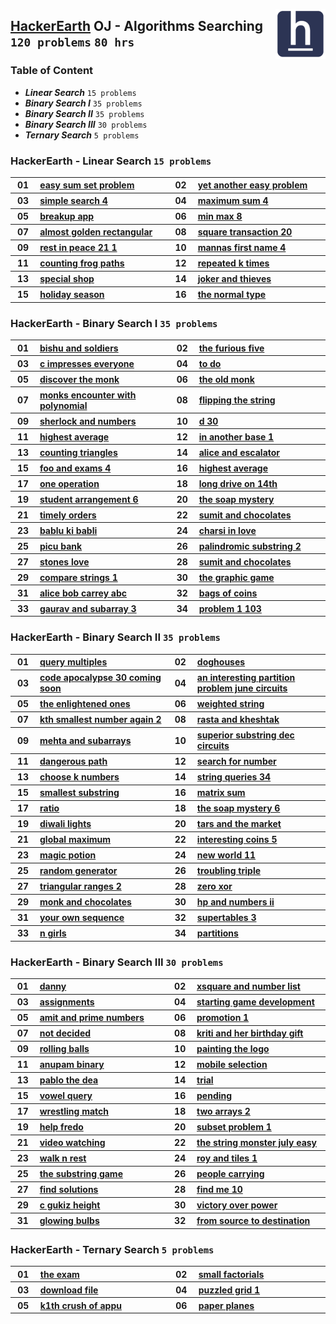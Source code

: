 <img align="right" width="80" src="/logos/hackerearth.jpg"></img>

## [HackerEarth](https://hackerearth.com/) OJ - Algorithms Searching `120 problems` `80 hrs`

### Table of Content

- ***Linear Search*** `15 problems`
- ***Binary Search I*** `35 problems`
- ***Binary Search II*** `35 problems`
- ***Binary Search III*** `30 problems`
- ***Ternary Search*** `5 problems`

### HackerEarth - Linear Search `15 problems`

<table>
    <tbody>
        <tr>
<th align="center" width="50px">01</th><th align="left" width="550px"><a href="https://hackerearth.com/practice/algorithms/searching/linear-search/practice-problems/algorithm/easy-sum-set-problem-7e6841ca/">easy sum set problem</a></th>
<th align="center" width="50px">02</th><th align="left" width="550px"><a href="https://hackerearth.com/practice/algorithms/searching/linear-search/practice-problems/algorithm/yet-another-easy-problem-1f3273a0/">yet another easy problem</a></th>
        </tr>
        <tr>
<th align="center" width="50px">03</th><th align="left" width="550px"><a href="https://hackerearth.com/practice/algorithms/searching/linear-search/practice-problems/algorithm/simple-search-4/">simple search 4</a></th>
<th align="center" width="50px">04</th><th align="left" width="550px"><a href="https://hackerearth.com/practice/algorithms/searching/linear-search/practice-problems/algorithm/maximum-sum-4-f8d12458/">maximum sum 4</a></th>
        </tr>
        <tr>
<th align="center" width="50px">05</th><th align="left" width="550px"><a href="https://hackerearth.com/practice/algorithms/searching/linear-search/practice-problems/algorithm/breakup-app/">breakup app</a></th>
<th align="center" width="50px">06</th><th align="left" width="550px"><a href="https://hackerearth.com/practice/algorithms/searching/linear-search/practice-problems/algorithm/min-max-8/">min max 8</a></th>
        </tr>
        <tr>
<th align="center" width="50px">07</th><th align="left" width="550px"><a href="https://hackerearth.com/practice/algorithms/searching/linear-search/practice-problems/algorithm/almost-golden-rectangular-1c9d72c0/">almost golden rectangular</a></th>
<th align="center" width="50px">08</th><th align="left" width="550px"><a href="https://hackerearth.com/practice/algorithms/searching/linear-search/practice-problems/algorithm/square-transaction-20/">square transaction 20</a></th>
        </tr>
        <tr>
<th align="center" width="50px">09</th><th align="left" width="550px"><a href="https://hackerearth.com/practice/algorithms/searching/linear-search/practice-problems/algorithm/rest-in-peace-21-1/">rest in peace 21 1</a></th>
<th align="center" width="50px">10</th><th align="left" width="550px"><a href="https://hackerearth.com/practice/algorithms/searching/linear-search/practice-problems/algorithm/mannas-first-name-4/">mannas first name 4</a></th>
        </tr>
        <tr>
<th align="center" width="50px">11</th><th align="left" width="550px"><a href="https://hackerearth.com/practice/algorithms/searching/linear-search/practice-problems/algorithm/counting-frog-paths-1abd84d5/">counting frog paths</a></th>
<th align="center" width="50px">12</th><th align="left" width="550px"><a href="https://hackerearth.com/practice/algorithms/searching/linear-search/practice-problems/algorithm/repeated-k-times/">repeated k times</a></th>
        </tr>
        <tr>
<th align="center" width="50px">13</th><th align="left" width="550px"><a href="https://hackerearth.com/practice/algorithms/searching/linear-search/practice-problems/algorithm/special-shop-69904c91/">special shop</a></th>
<th align="center" width="50px">14</th><th align="left" width="550px"><a href="https://hackerearth.com/practice/algorithms/searching/linear-search/practice-problems/algorithm/joker-and-thieves-53e59f4a/">joker and thieves</a></th>
        </tr>
        <tr>
<th align="center" width="50px">15</th><th align="left" width="550px"><a href="https://hackerearth.com/practice/algorithms/searching/linear-search/practice-problems/algorithm/holiday-season-ab957deb/">holiday season</a></th>
<th align="center" width="50px">16</th><th align="left" width="550px"><a href="https://hackerearth.com/practice/algorithms/searching/linear-search/practice-problems/algorithm/the-normal-type/">the normal type</a></th>
        </tr>
    </tbody>
</table>

### HackerEarth - Binary Search I `35 problems`

<table>
    <tbody>
        <tr>
<th align="center" width="50px">01</th><th align="left" width="550px"><a href="https://hackerearth.com/practice/algorithms/searching/binary-search/practice-problems/algorithm/bishu-and-soldiers/">bishu and soldiers</a></th>
<th align="center" width="50px">02</th><th align="left" width="550px"><a href="https://hackerearth.com/practice/algorithms/searching/binary-search/practice-problems/algorithm/the-furious-five-69521576/">the furious five</a></th>
        </tr>
        <tr>
<th align="center" width="50px">03</th><th align="left" width="550px"><a href="https://hackerearth.com/practice/algorithms/searching/binary-search/practice-problems/algorithm/c-impresses-everyone/">c impresses everyone</a></th>
<th align="center" width="50px">04</th><th align="left" width="550px"><a href="https://hackerearth.com/practice/algorithms/searching/binary-search/practice-problems/algorithm/to-do-b9cfd3e3/">to do</a></th>
        </tr>
        <tr>
<th align="center" width="50px">05</th><th align="left" width="550px"><a href="https://hackerearth.com/practice/algorithms/searching/binary-search/practice-problems/algorithm/discover-the-monk/">discover the monk</a></th>
<th align="center" width="50px">06</th><th align="left" width="550px"><a href="https://hackerearth.com/practice/algorithms/searching/binary-search/practice-problems/algorithm/the-old-monk/">the old monk</a></th>
        </tr>
        <tr>
<th align="center" width="50px">07</th><th align="left" width="550px"><a href="https://hackerearth.com/practice/algorithms/searching/binary-search/practice-problems/algorithm/monks-encounter-with-polynomial/">monks encounter with polynomial</a></th>
<th align="center" width="50px">08</th><th align="left" width="550px"><a href="https://hackerearth.com/practice/algorithms/searching/binary-search/practice-problems/algorithm/flipping-the-string-831bbbbe/">flipping the string</a></th>
        </tr>
        <tr>
<th align="center" width="50px">09</th><th align="left" width="550px"><a href="https://hackerearth.com/practice/algorithms/searching/binary-search/practice-problems/algorithm/sherlock-and-numbers/">sherlock and numbers</a></th>
<th align="center" width="50px">10</th><th align="left" width="550px"><a href="https://hackerearth.com/practice/algorithms/searching/binary-search/practice-problems/algorithm/d-30/">d 30</a></th>
        </tr>
        <tr>
<th align="center" width="50px">11</th><th align="left" width="550px"><a href="https://hackerearth.com/practice/algorithms/searching/binary-search/practice-problems/algorithm/highest-average-64bdd761/">highest average</a></th>
<th align="center" width="50px">12</th><th align="left" width="550px"><a href="https://hackerearth.com/practice/algorithms/searching/binary-search/practice-problems/algorithm/in-another-base-1-e0d0f1ca/">in another base 1</a></th>
        </tr>
        <tr>
<th align="center" width="50px">13</th><th align="left" width="550px"><a href="https://hackerearth.com/practice/algorithms/searching/binary-search/practice-problems/algorithm/counting-triangles/">counting triangles</a></th>
<th align="center" width="50px">14</th><th align="left" width="550px"><a href="https://hackerearth.com/practice/algorithms/searching/binary-search/practice-problems/algorithm/alice-and-escalator/">alice and escalator</a></th>
        </tr>
        <tr>
<th align="center" width="50px">15</th><th align="left" width="550px"><a href="https://hackerearth.com/practice/algorithms/searching/binary-search/practice-problems/algorithm/foo-and-exams-4/">foo and exams 4</a></th>
<th align="center" width="50px">16</th><th align="left" width="550px"><a href="https://hackerearth.com/practice/algorithms/searching/binary-search/practice-problems/algorithm/highest-average-25400da7/">highest average</a></th>
        </tr>
        <tr>
<th align="center" width="50px">17</th><th align="left" width="550px"><a href="https://hackerearth.com/practice/algorithms/searching/binary-search/practice-problems/algorithm/one-operation/">one operation</a></th>
<th align="center" width="50px">18</th><th align="left" width="550px"><a href="https://hackerearth.com/practice/algorithms/searching/binary-search/practice-problems/algorithm/long-drive-on-14th/">long drive on 14th</a></th>
        </tr>
        <tr>
<th align="center" width="50px">19</th><th align="left" width="550px"><a href="https://hackerearth.com/practice/algorithms/searching/binary-search/practice-problems/algorithm/student-arrangement-6/">student arrangement 6</a></th>
<th align="center" width="50px">20</th><th align="left" width="550px"><a href="https://hackerearth.com/practice/algorithms/searching/binary-search/practice-problems/algorithm/the-soap-mystery/">the soap mystery</a></th>
        </tr>
        <tr>
<th align="center" width="50px">21</th><th align="left" width="550px"><a href="https://hackerearth.com/practice/algorithms/searching/binary-search/practice-problems/algorithm/timely-orders/">timely orders</a></th>
<th align="center" width="50px">22</th><th align="left" width="550px"><a href="https://hackerearth.com/practice/algorithms/searching/binary-search/practice-problems/algorithm/sumit-and-chocolates/">sumit and chocolates</a></th>
        </tr>
        <tr>
<th align="center" width="50px">23</th><th align="left" width="550px"><a href="https://hackerearth.com/practice/algorithms/searching/binary-search/practice-problems/algorithm/bablu-ki-babli-51f74021/">bablu ki babli</a></th>
<th align="center" width="50px">24</th><th align="left" width="550px"><a href="https://hackerearth.com/practice/algorithms/searching/binary-search/practice-problems/algorithm/charsi-in-love/">charsi in love</a></th>
        </tr>
        <tr>
<th align="center" width="50px">25</th><th align="left" width="550px"><a href="https://hackerearth.com/practice/algorithms/searching/binary-search/practice-problems/algorithm/picu-bank-09e29493/">picu bank</a></th>
<th align="center" width="50px">26</th><th align="left" width="550px"><a href="https://hackerearth.com/practice/algorithms/searching/binary-search/practice-problems/algorithm/palindromic-substring-2-a3d45c46/">palindromic substring 2</a></th>
        </tr>
        <tr>
<th align="center" width="50px">27</th><th align="left" width="550px"><a href="https://hackerearth.com/practice/algorithms/searching/binary-search/practice-problems/algorithm/stones-love/">stones love</a></th>
<th align="center" width="50px">28</th><th align="left" width="550px"><a href="https://hackerearth.com/practice/algorithms/searching/binary-search/practice-problems/algorithm/sumit-and-chocolates-c9e3069d/">sumit and chocolates</a></th>
        </tr>
        <tr>
<th align="center" width="50px">29</th><th align="left" width="550px"><a href="https://hackerearth.com/practice/algorithms/searching/binary-search/practice-problems/algorithm/compare-strings-1-1cb66e03/">compare strings 1</a></th>
<th align="center" width="50px">30</th><th align="left" width="550px"><a href="https://hackerearth.com/practice/algorithms/searching/binary-search/practice-problems/algorithm/the-graphic-game-59c30775/">the graphic game</a></th>
        </tr>
        <tr>
<th align="center" width="50px">31</th><th align="left" width="550px"><a href="https://hackerearth.com/practice/algorithms/searching/binary-search/practice-problems/algorithm/alice-bob-carrey-abc/">alice bob carrey abc</a></th>
<th align="center" width="50px">32</th><th align="left" width="550px"><a href="https://hackerearth.com/practice/algorithms/searching/binary-search/practice-problems/algorithm/bags-of-coins-7b1d612c/">bags of coins</a></th>
        </tr>
        <tr>
<th align="center" width="50px">33</th><th align="left" width="550px"><a href="https://hackerearth.com/practice/algorithms/searching/binary-search/practice-problems/algorithm/gaurav-and-subarray-3-787fb90a/">gaurav and subarray 3</a></th>
<th align="center" width="50px">34</th><th align="left" width="550px"><a href="https://hackerearth.com/practice/algorithms/searching/binary-search/practice-problems/algorithm/problem-1-103/">problem 1 103</a></th>
        </tr>
    </tbody>
</table>

### HackerEarth - Binary Search II `35 problems`

<table>
    <tbody>
        <tr>
<th align="center" width="50px">01</th><th align="left" width="550px"><a href="https://hackerearth.com/practice/algorithms/searching/binary-search/practice-problems/algorithm/query-multiples-6cf951be/">query multiples</a></th>
<th align="center" width="50px">02</th><th align="left" width="550px"><a href="https://hackerearth.com/practice/algorithms/searching/binary-search/practice-problems/algorithm/doghouses/">doghouses</a></th>
        </tr>
        <tr>
<th align="center" width="50px">03</th><th align="left" width="550px"><a href="https://hackerearth.com/practice/algorithms/searching/binary-search/practice-problems/algorithm/code-apocalypse-30-coming-soon/">code apocalypse 30 coming soon</a></th>
<th align="center" width="50px">04</th><th align="left" width="550px"><a href="https://hackerearth.com/practice/algorithms/searching/binary-search/practice-problems/algorithm/an-interesting-partition-problem-june-circuits-18f83691/">an interesting partition problem june circuits</a></th>
        </tr>
        <tr>
<th align="center" width="50px">05</th><th align="left" width="550px"><a href="https://hackerearth.com/practice/algorithms/searching/binary-search/practice-problems/algorithm/the-enlightened-ones/">the enlightened ones</a></th>
<th align="center" width="50px">06</th><th align="left" width="550px"><a href="https://hackerearth.com/practice/algorithms/searching/binary-search/practice-problems/algorithm/weighted-string/">weighted string</a></th>
        </tr>
        <tr>
<th align="center" width="50px">07</th><th align="left" width="550px"><a href="https://hackerearth.com/practice/algorithms/searching/binary-search/practice-problems/algorithm/kth-smallest-number-again-2/">kth smallest number again 2</a></th>
<th align="center" width="50px">08</th><th align="left" width="550px"><a href="https://hackerearth.com/practice/algorithms/searching/binary-search/practice-problems/algorithm/rasta-and-kheshtak/">rasta and kheshtak</a></th>
        </tr>
        <tr>
<th align="center" width="50px">09</th><th align="left" width="550px"><a href="https://hackerearth.com/practice/algorithms/searching/binary-search/practice-problems/algorithm/mehta-and-subarrays/">mehta and subarrays</a></th>
<th align="center" width="50px">10</th><th align="left" width="550px"><a href="https://hackerearth.com/practice/algorithms/searching/binary-search/practice-problems/algorithm/superior-substring-dec-circuits-e51b3c27/">superior substring dec circuits</a></th>
        </tr>
        <tr>
<th align="center" width="50px">11</th><th align="left" width="550px"><a href="https://hackerearth.com/practice/algorithms/searching/binary-search/practice-problems/algorithm/dangerous-path-467b0dc7/">dangerous path</a></th>
<th align="center" width="50px">12</th><th align="left" width="550px"><a href="https://hackerearth.com/practice/algorithms/searching/binary-search/practice-problems/algorithm/search-for-number/">search for number</a></th>
        </tr>
        <tr>
<th align="center" width="50px">13</th><th align="left" width="550px"><a href="https://hackerearth.com/practice/algorithms/searching/binary-search/practice-problems/algorithm/choose-k-numbers-453f4bce/">choose k numbers</a></th>
<th align="center" width="50px">14</th><th align="left" width="550px"><a href="https://hackerearth.com/practice/algorithms/searching/binary-search/practice-problems/algorithm/string-queries-34/">string queries 34</a></th>
        </tr>
        <tr>
<th align="center" width="50px">15</th><th align="left" width="550px"><a href="https://hackerearth.com/practice/algorithms/searching/binary-search/practice-problems/algorithm/smallest-substring-e1862fcf/">smallest substring</a></th>
<th align="center" width="50px">16</th><th align="left" width="550px"><a href="https://hackerearth.com/practice/algorithms/searching/binary-search/practice-problems/approximate/matrix-sum/">matrix sum</a></th>
        </tr>
        <tr>
<th align="center" width="50px">17</th><th align="left" width="550px"><a href="https://hackerearth.com/practice/algorithms/searching/binary-search/practice-problems/approximate/ratio-317c498f/">ratio</a></th>
<th align="center" width="50px">18</th><th align="left" width="550px"><a href="https://hackerearth.com/practice/algorithms/searching/binary-search/practice-problems/algorithm/the-soap-mystery-6/">the soap mystery 6</a></th>
        </tr>
        <tr>
<th align="center" width="50px">19</th><th align="left" width="550px"><a href="https://hackerearth.com/practice/algorithms/searching/binary-search/practice-problems/algorithm/diwali-lights-3358fa33/">diwali lights</a></th>
<th align="center" width="50px">20</th><th align="left" width="550px"><a href="https://hackerearth.com/practice/algorithms/searching/binary-search/practice-problems/algorithm/tars-and-the-market-8a58f869/">tars and the market</a></th>
        </tr>
        <tr>
<th align="center" width="50px">21</th><th align="left" width="550px"><a href="https://hackerearth.com/practice/algorithms/searching/binary-search/practice-problems/algorithm/global-maximum/">global maximum</a></th>
<th align="center" width="50px">22</th><th align="left" width="550px"><a href="https://hackerearth.com/practice/algorithms/searching/binary-search/practice-problems/algorithm/interesting-coins-5/">interesting coins 5</a></th>
        </tr>
        <tr>
<th align="center" width="50px">23</th><th align="left" width="550px"><a href="https://hackerearth.com/practice/algorithms/searching/binary-search/practice-problems/algorithm/magic-potion-d54349f9/">magic potion</a></th>
<th align="center" width="50px">24</th><th align="left" width="550px"><a href="https://hackerearth.com/practice/algorithms/searching/binary-search/practice-problems/algorithm/new-world-11/">new world 11</a></th>
        </tr>
        <tr>
<th align="center" width="50px">25</th><th align="left" width="550px"><a href="https://hackerearth.com/practice/algorithms/searching/binary-search/practice-problems/algorithm/random-generator/">random generator</a></th>
<th align="center" width="50px">26</th><th align="left" width="550px"><a href="https://hackerearth.com/practice/algorithms/searching/binary-search/practice-problems/algorithm/troubling-triple/">troubling triple</a></th>
        </tr>
        <tr>
<th align="center" width="50px">27</th><th align="left" width="550px"><a href="https://hackerearth.com/practice/algorithms/searching/binary-search/practice-problems/algorithm/triangular-ranges-2/">triangular ranges 2</a></th>
<th align="center" width="50px">28</th><th align="left" width="550px"><a href="https://hackerearth.com/practice/algorithms/searching/binary-search/practice-problems/algorithm/zero-xor-e3085486/">zero xor</a></th>
        </tr>
        <tr>
<th align="center" width="50px">29</th><th align="left" width="550px"><a href="https://hackerearth.com/practice/algorithms/searching/binary-search/practice-problems/algorithm/monk-and-chocolates-60875f0e/">monk and chocolates</a></th>
<th align="center" width="50px">30</th><th align="left" width="550px"><a href="https://hackerearth.com/practice/algorithms/searching/binary-search/practice-problems/algorithm/hp-and-numbers-ii-0115b16e/">hp and numbers ii</a></th>
        </tr>
        <tr>
<th align="center" width="50px">31</th><th align="left" width="550px"><a href="https://hackerearth.com/practice/algorithms/searching/binary-search/practice-problems/algorithm/your-own-sequence-113bf172/">your own sequence</a></th>
<th align="center" width="50px">32</th><th align="left" width="550px"><a href="https://hackerearth.com/practice/algorithms/searching/binary-search/practice-problems/algorithm/supertables-3/">supertables 3</a></th>
        </tr>
        <tr>
<th align="center" width="50px">33</th><th align="left" width="550px"><a href="https://hackerearth.com/practice/algorithms/searching/binary-search/practice-problems/algorithm/n-girls-bbd50a1d/">n girls</a></th>
<th align="center" width="50px">34</th><th align="left" width="550px"><a href="https://hackerearth.com/practice/algorithms/searching/binary-search/practice-problems/algorithm/partitions-5fd40ffc/">partitions</a></th>
        </tr>
    </tbody>
</table>

### HackerEarth - Binary Search III `30 problems`

<table>
    <tbody>
        <tr>
<th align="center" width="50px">01</th><th align="left" width="550px"><a href="https://hackerearth.com/practice/algorithms/searching/binary-search/practice-problems/algorithm/danny/">danny</a></th>
<th align="center" width="50px">02</th><th align="left" width="550px"><a href="https://hackerearth.com/practice/algorithms/searching/binary-search/practice-problems/algorithm/xsquare-and-number-list/">xsquare and number list</a></th>
        </tr>
        <tr>
<th align="center" width="50px">03</th><th align="left" width="550px"><a href="https://hackerearth.com/practice/algorithms/searching/binary-search/practice-problems/algorithm/assignments-67454120/">assignments</a></th>
<th align="center" width="50px">04</th><th align="left" width="550px"><a href="https://hackerearth.com/practice/algorithms/searching/binary-search/practice-problems/algorithm/starting-game-development/">starting game development</a></th>
        </tr>
        <tr>
<th align="center" width="50px">05</th><th align="left" width="550px"><a href="https://hackerearth.com/practice/algorithms/searching/binary-search/practice-problems/algorithm/amit-and-prime-numbers/">amit and prime numbers</a></th>
<th align="center" width="50px">06</th><th align="left" width="550px"><a href="https://hackerearth.com/practice/algorithms/searching/binary-search/practice-problems/algorithm/promotion-1/">promotion 1</a></th>
        </tr>
        <tr>
<th align="center" width="50px">07</th><th align="left" width="550px"><a href="https://hackerearth.com/practice/algorithms/searching/binary-search/practice-problems/algorithm/not-decided/">not decided</a></th>
<th align="center" width="50px">08</th><th align="left" width="550px"><a href="https://hackerearth.com/practice/algorithms/searching/binary-search/practice-problems/algorithm/kriti-and-her-birthday-gift/">kriti and her birthday gift</a></th>
        </tr>
        <tr>
<th align="center" width="50px">09</th><th align="left" width="550px"><a href="https://hackerearth.com/practice/algorithms/searching/binary-search/practice-problems/algorithm/rolling-balls-b8923a50/">rolling balls</a></th>
<th align="center" width="50px">10</th><th align="left" width="550px"><a href="https://hackerearth.com/practice/algorithms/searching/binary-search/practice-problems/algorithm/painting-the-logo/">painting the logo</a></th>
        </tr>
        <tr>
<th align="center" width="50px">11</th><th align="left" width="550px"><a href="https://hackerearth.com/practice/algorithms/searching/binary-search/practice-problems/algorithm/anupam-binary/">anupam binary</a></th>
<th align="center" width="50px">12</th><th align="left" width="550px"><a href="https://hackerearth.com/practice/algorithms/searching/binary-search/practice-problems/algorithm/mobile-selection-acc2cf2b/">mobile selection</a></th>
        </tr>
        <tr>
<th align="center" width="50px">13</th><th align="left" width="550px"><a href="https://hackerearth.com/practice/algorithms/searching/binary-search/practice-problems/algorithm/pablo-the-dea/">pablo the dea</a></th>
<th align="center" width="50px">14</th><th align="left" width="550px"><a href="https://hackerearth.com/practice/algorithms/searching/binary-search/practice-problems/algorithm/trial/">trial</a></th>
        </tr>
        <tr>
<th align="center" width="50px">15</th><th align="left" width="550px"><a href="https://hackerearth.com/practice/algorithms/searching/binary-search/practice-problems/algorithm/vowel-query-51648a6c/">vowel query</a></th>
<th align="center" width="50px">16</th><th align="left" width="550px"><a href="https://hackerearth.com/practice/algorithms/searching/binary-search/practice-problems/algorithm/pending/">pending</a></th>
        </tr>
        <tr>
<th align="center" width="50px">17</th><th align="left" width="550px"><a href="https://hackerearth.com/practice/algorithms/searching/binary-search/practice-problems/algorithm/wrestling-match/">wrestling match</a></th>
<th align="center" width="50px">18</th><th align="left" width="550px"><a href="https://hackerearth.com/practice/algorithms/searching/binary-search/practice-problems/algorithm/two-arrays-2-0f24abf0/">two arrays 2</a></th>
        </tr>
        <tr>
<th align="center" width="50px">19</th><th align="left" width="550px"><a href="https://hackerearth.com/practice/algorithms/searching/binary-search/practice-problems/algorithm/help-fredo/">help fredo</a></th>
<th align="center" width="50px">20</th><th align="left" width="550px"><a href="https://hackerearth.com/practice/algorithms/searching/binary-search/practice-problems/algorithm/subset-problem-1-ce9c4e7b/">subset problem 1</a></th>
        </tr>
        <tr>
<th align="center" width="50px">21</th><th align="left" width="550px"><a href="https://hackerearth.com/practice/algorithms/searching/binary-search/practice-problems/algorithm/video-watching-8c6cbee6/">video watching</a></th>
<th align="center" width="50px">22</th><th align="left" width="550px"><a href="https://hackerearth.com/practice/algorithms/searching/binary-search/practice-problems/algorithm/the-string-monster-july-easy/">the string monster july easy</a></th>
        </tr>
        <tr>
<th align="center" width="50px">23</th><th align="left" width="550px"><a href="https://hackerearth.com/practice/algorithms/searching/binary-search/practice-problems/algorithm/walk-n-rest-ca02551e/">walk n rest</a></th>
<th align="center" width="50px">24</th><th align="left" width="550px"><a href="https://hackerearth.com/practice/algorithms/searching/binary-search/practice-problems/algorithm/roy-and-tiles-1/">roy and tiles 1</a></th>
        </tr>
        <tr>
<th align="center" width="50px">25</th><th align="left" width="550px"><a href="https://hackerearth.com/practice/algorithms/searching/binary-search/practice-problems/algorithm/the-substring-game-c14f8bd2/">the substring game</a></th>
<th align="center" width="50px">26</th><th align="left" width="550px"><a href="https://hackerearth.com/practice/algorithms/searching/binary-search/practice-problems/algorithm/people-carrying-6dd467ed/">people carrying</a></th>
        </tr>
        <tr>
<th align="center" width="50px">27</th><th align="left" width="550px"><a href="https://hackerearth.com/practice/algorithms/searching/binary-search/practice-problems/algorithm/find-solutions/">find solutions</a></th>
<th align="center" width="50px">28</th><th align="left" width="550px"><a href="https://hackerearth.com/practice/algorithms/searching/binary-search/practice-problems/algorithm/find-me-10/">find me 10</a></th>
        </tr>
        <tr>
<th align="center" width="50px">29</th><th align="left" width="550px"><a href="https://hackerearth.com/practice/algorithms/searching/binary-search/practice-problems/algorithm/c-gukiz-height/">c gukiz height</a></th>
<th align="center" width="50px">30</th><th align="left" width="550px"><a href="https://hackerearth.com/practice/algorithms/searching/binary-search/practice-problems/algorithm/victory-over-power-4a0cb459/">victory over power</a></th>
        </tr>
        <tr>
<th align="center" width="50px">31</th><th align="left" width="550px"><a href="https://hackerearth.com/practice/algorithms/searching/binary-search/practice-problems/algorithm/glowing-bulbs/">glowing bulbs</a></th>
<th align="center" width="50px">32</th><th align="left" width="550px"><a href="https://hackerearth.com/practice/algorithms/searching/binary-search/practice-problems/algorithm/from-source-to-destination/">from source to destination</a></th>
        </tr>
    </tbody>
</table>

### HackerEarth - Ternary Search `5 problems`

<table>
    <tbody>
        <tr>
<th align="center" width="50px">01</th><th align="left" width="550px"><a href="https://hackerearth.com/practice/algorithms/searching/ternary-search/practice-problems/algorithm/the-exam/">the exam</a></th>
<th align="center" width="50px">02</th><th align="left" width="550px"><a href="https://hackerearth.com/practice/algorithms/searching/ternary-search/practice-problems/algorithm/small-factorials/">small factorials</a></th>
        </tr>
        <tr>
<th align="center" width="50px">03</th><th align="left" width="550px"><a href="https://hackerearth.com/practice/algorithms/searching/ternary-search/practice-problems/algorithm/download-file-b0fe3520/">download file</a></th>
<th align="center" width="50px">04</th><th align="left" width="550px"><a href="https://hackerearth.com/practice/algorithms/searching/ternary-search/practice-problems/algorithm/puzzled-grid-1/">puzzled grid 1</a></th>
        </tr>
        <tr>
<th align="center" width="50px">05</th><th align="left" width="550px"><a href="https://hackerearth.com/practice/algorithms/searching/ternary-search/practice-problems/algorithm/k1th-crush-of-appu/">k1th crush of appu</a></th>
<th align="center" width="50px">06</th><th align="left" width="550px"><a href="https://hackerearth.com/practice/algorithms/searching/ternary-search/practice-problems/approximate/paper-planes-8cb51f55/">paper planes</a></th>
        </tr>
    </tbody>
</table>
